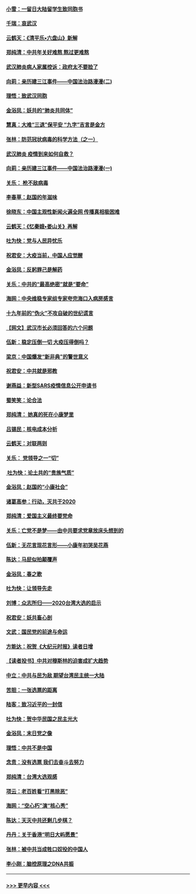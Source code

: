 #### [小雪：一留日大陆留学生致同胞书](../pages/nsc993/n11834624.md?t=02010611) 
#### [千瑞：哀武汉](../pages/nsc993/n11833647.md?t=02010611) 
#### [云鹤天：《清平乐▪六盘山》新解](../pages/nsc993/n11833611.md?t=02010611) 
#### [郑纯清：中共年关好难熬 熬过更难熬](../pages/nsc993/n11833489.md?t=02010611) 
#### [武汉肺炎病人家属控诉：政府太不要脸了](../pages/nsc993/n11833205.md?t=02010611) 
#### [向莉：亲历建三江事件——中国法治路漫漫(二)](../pages/nsc993/n11829102.md?t=02010611) 
#### [理悟：致武汉同胞](../pages/nsc993/n11831522.md?t=02010611) 
#### [金浴凤：妖共的“肺炎共同体”](../pages/nsc993/n11829448.md?t=02010611) 
#### [慧真：大难“三退”保平安 “九字”吉言是金方](../pages/nsc993/n11829501.md?t=02010611) 
#### [张林：防范冠状病毒的科学方法（之一）](../pages/nsc993/n11828618.md?t=02010611) 
#### [武汉肺炎 疫情到来如何自救？](../pages/nsc993/n11827632.md?t=02010611) 
#### [向莉：亲历建三江事件——中国法治路漫漫(一)](../pages/nsc993/n11827190.md?t=02010611) 
#### [关乐： 枪不敌病毒](../pages/nsc993/n11826746.md?t=02010611) 
#### [李春草：赵国的年滋味](../pages/nsc993/n11826321.md?t=02010611) 
#### [徐晓东：中国主观性新闻火遍全网 传播真相极困难](../pages/nsc993/n11826508.md?t=02010611) 
#### [云鹤天：《忆秦娥▪娄山关》再解](../pages/nsc993/n11824682.md?t=02010611) 
#### [吐为快：党与人民异忧乐](../pages/nsc993/n11824660.md?t=02010611) 
#### [祝君安：大疫当前，中国人应觉醒](../pages/nsc993/n11821946.md?t=02010611) 
#### [金浴凤：反躬罪己是解药](../pages/nsc993/n11820280.md?t=02010611) 
#### [关乐：中共的“最高绝密”就是“要命”](../pages/nsc993/n11816946.md?t=02010611) 
#### [海网：中央维稳专家组专家夸完海口入病房感言](../pages/nsc993/n11815138.md?t=02010611) 
#### [十九年前的“伪火”不攻自破的世纪谎言](../pages/nsc993/n11813238.md?t=02010611) 
#### [【网文】武汉市长必须回答的六个问题](../pages/nsc993/n11813848.md?t=02010611) 
#### [伍新：稳定压倒一切 大疫压得倒吗？](../pages/nsc993/n11812634.md?t=02010611) 
#### [梁京：中国爆发“新非典”的警世意义](../pages/nsc993/n11812554.md?t=02010611) 
#### [祝君安：中共就是邪教](../pages/nsc993/n11812431.md?t=02010611) 
#### [谢燕益：新型SARS疫情信息公开申请书](../pages/nsc993/n11808840.md?t=02010611) 
#### [蜀笑笑：论合法](../pages/nsc993/n11808064.md?t=02010611) 
#### [郑纯清： 她真的死在小康梦里](../pages/nsc993/n11806623.md?t=02010611) 
#### [吕锡民：核电成本分析](../pages/nsc993/n11806284.md?t=02010611) 
#### [云鹤天：对联两则](../pages/nsc993/n11805957.md?t=02010611) 
#### [关乐： 党领导之一“切”](../pages/nsc993/n11804505.md?t=02010611) 
#### [ 吐为快：论土共的“贵族气质”](../pages/nsc993/n11804490.md?t=02010611) 
#### [金浴凤：赵国的“小康社会”](../pages/nsc993/n11804452.md?t=02010611) 
#### [诸葛高参：行动，灭共于2020](../pages/nsc993/n11804120.md?t=02010611) 
#### [郑纯清：爱国主义最终要党命](../pages/nsc993/n11802197.md?t=02010611) 
#### [关乐：亡党不是梦——由中共要求党章放床头想到的](../pages/nsc993/n11802156.md?t=02010611) 
#### [伍新：无花言现花言形——小康年初哭吴花燕](../pages/nsc993/n11800044.md?t=02010611) 
#### [陈达：马屁似拍颠覆声](../pages/nsc993/n11800010.md?t=02010611) 
#### [金浴凤：春之歌](../pages/nsc993/n11797687.md?t=02010611) 
#### [吐为快：让领导先走](../pages/nsc993/n11797512.md?t=02010611) 
#### [刘博：众志所归——2020台湾大选的启示](../pages/nsc993/n11796878.md?t=02010611) 
#### [祝君安：妖共畜心剖](../pages/nsc993/n11794273.md?t=02010611) 
#### [文武：国民党的前途与命运](../pages/nsc993/n11794198.md?t=02010611) 
#### [方能达：祝贺《大纪元时报》读者日增](../pages/nsc993/n11793807.md?t=02010611) 
#### [【读者投书】中共对穆斯林的迫害成扩大趋势](../pages/nsc993/n11791371.md?t=02010611) 
#### [中立：中共与民为敌 期望台湾民主统一大陆](../pages/nsc993/n11790392.md?t=02010611) 
#### [苦胆：一张选票的距离](../pages/nsc993/n11788914.md?t=02010611) 
#### [陆客：致习近平的一封信](../pages/nsc993/n11788867.md?t=02010611) 
#### [吐为快：贺中华民国之民主光大](../pages/nsc993/n11788618.md?t=02010611) 
#### [金浴凤：末日党之像](../pages/nsc993/n11787475.md?t=02010611) 
#### [理悟：中共不是中国](../pages/nsc993/n11787463.md?t=02010611) 
#### [念贲：没有选票  我们去奋斗去努力](../pages/nsc993/n11787398.md?t=02010611) 
#### [郑纯清：台湾大选观感](../pages/nsc993/n11786210.md?t=02010611) 
#### [项云：老百姓看“打黑除恶”](../pages/nsc993/n11785398.md?t=02010611) 
#### [海网：“空心朽”演“核心秀”](../pages/nsc993/n11783874.md?t=02010611) 
#### [陈达：天灭中共还剩几步棋？](../pages/nsc993/n11783719.md?t=02010611) 
#### [丹丹：关于香港“明日大屿愿景”](../pages/nsc993/n11783273.md?t=02010611) 
#### [张林：被中共当成牲口奴役的中国人](../pages/nsc993/n11782397.md?t=02010611) 
#### [李小刚：脑控原理之DNA共振](../pages/nsc993/n11780962.md?t=02010611) 

----
#### [ >>> 更早内容 <<< ](../indexes/nsc993-earlier.md)
